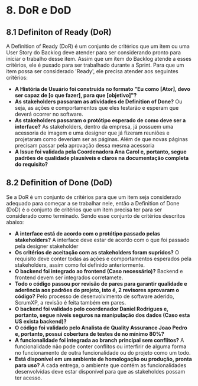 # 8. DoR e DoD

## 8.1 Definiton of Ready (DoR)
A Definition of Ready (DoR) é um conjunto de critérios que um item ou uma User Story do Backlog deve atender para ser considerando pronto para iniciar o trabalho desse item. Assim que um item do Backlog atende a esses critérios, ele é puxado para ser trabalhado durante a Sprint. Para que um item possa ser considerado 'Ready', ele precisa atender aos seguintes critérios:

- **A História de Usuário foi construída no formato "Eu como [Ator], devo ser capaz de [o que fazer], para que [objetivo]"?**
- **As stakeholders passaram as atividades de Definition of Done?** Ou seja, as ações e comportamentos que eles testarão e esperam que deverá ocorrer no software.
- **As stakeholders passaram o protótipo esperado de como deve ser a interface?** As stakeholders, dentro da empresa, já possuem uma acessoria de imagem e uma designer que já fizeram reuniões e projetaram como deveriam ser as páginas. Além de que novas páginas precisam passar pela aprovação dessa mesma acessoria
- **A Issue foi validada pela Coordenadora Ana Carol e, portanto, segue padrões de qualidade plausíveis e claros na documentação completa do requisito?**

## 8.2 Definition of Done (DoD)
Se a DoR é um conjunto de critérios para que um item seja considerado adequado para começar a se trabalhar nele, então a Definition of Done (DoD) é o conjunto de critérios que um item precisa ter para ser considerado como terminado. Sendo esse conjunto de critérios descritos abaixo:

- **A interface está de acordo com o protótipo passado pelas stakeholders?** A interface deve estar de acordo com o que foi passado pela designer stakeholder
- **Os critérios de aceitação com as stakeholders foram supridos?** O requisito deve conter todas as ações e comportamentos esperados pela stakeholders, assim como foi definido anteriormente.
- **O backend foi integrado ao frontend (Caso necessário)?** Backend e frontend devem ser integrados corretamete.
- **Todo o código passou por revisão de pares para garantir qualidade e aderência aos padrões do projeto, isto é, 2 revisores aprovaram o código?** Pelo processo de desenvolvimento de software aderido, ScrumXP, a revisão é feita também em pares.
- **O backend foi validado pelo coordenador Daniel Rodrigues e, portanto, segue níveis seguros na manipulação dos dados (Caso esta US exista backend)?**
- **O código foi validado pelo Analista de Quality Assurance Joao Pedro e, portanto, possui cobertura de testes de no mínimo 80%?**
- **A funcionalidade foi integrada ao branch principal sem conflitos?** A funcionalidade não pode conter conflitos ou interfirir de alguma forma no funcionamento de outra funcionalidade ou do projeto como um todo.
- **Está disponível em um ambiente de homologação ou produção, pronta para uso?** A cada entrega, o ambiente que contém as funcionalidades desenvolvidas deve estar disponível para que as stakeholdes possam ter acesso.